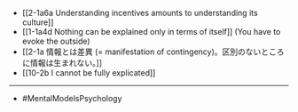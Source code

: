 - [[2-1a6a Understanding incentives amounts to understanding its culture]]
- [[1-1a4d Nothing can be explained only in terms of itself]] (You have to evoke the outside)
- [[2-1a 情報とは差異 (= manifestation of contingency)。区別のないところに情報は生まれない。]]
- [[10-2b I cannot be fully explicated]]
---
- #MentalModelsPsychology
